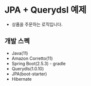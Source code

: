 # JPA + Querydsl 예제
- 상품을 주문하는 로직입니다.

## 개발 스펙
- Java(11)
- Amazon Corretto(11)
- Spring Boot(2.5.3) - gradle
- Querydls(1.0.10)
- JPA(boot-starter)
- Hibernate
